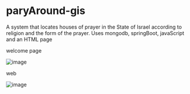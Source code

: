 # paryAround-gis
A system that locates houses of prayer in the State of Israel according to religion and the form of the prayer.
Uses mongodb, springBoot, javaScript and an HTML page

welcome page 

![image](https://user-images.githubusercontent.com/83157899/184530782-f0b45151-0665-41ee-9272-38b678db6d54.png)


web 

![image](https://user-images.githubusercontent.com/83157899/184530796-f1f35daa-eef9-46b7-a03d-5418d1e3b522.png)
